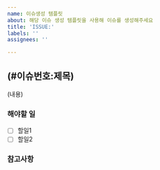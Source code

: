 ```yaml
---
name: 이슈생성 템플릿
about: 해당 이슈 생성 템플릿을 사용해 이슈를 생성해주세요
title: 'ISSUE:'
labels: ''
assignees: ''

---
```


## (#이슈번호:제목)
(내용)

### 해야할 일
- [ ] 할일1
- [ ] 할일2

### 참고사항

